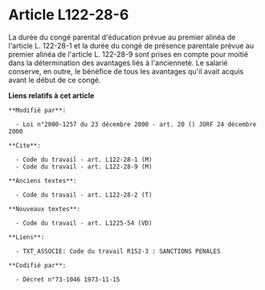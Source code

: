 # Article L122-28-6

La durée du congé parental d'éducation prévue au premier alinéa de l'article L. 122-28-1 et la durée du congé de présence
parentale prévue au premier alinéa de l'article L. 122-28-9 sont prises en compte pour moitié dans la détermination des
avantages liés à l'ancienneté. Le salarié conserve, en outre, le bénéfice de tous les avantages qu'il avait acquis avant le
début de ce congé.

**Liens relatifs à cet article**

	**Modifié par**:

	  - Loi n°2000-1257 du 23 décembre 2000 - art. 20 () JORF 24 décembre 2000

	**Cite**:

	  - Code du travail - art. L122-28-1 (M)
	  - Code du travail - art. L122-28-9 (M)

	**Anciens textes**:

	  - Code du travail - art. L122-28-2 (T)

	**Nouveaux textes**:

	  - Code du travail - art. L1225-54 (VD)

	**Liens**:

	  - TXT_ASSOCIE: Code du travail R152-3 : SANCTIONS PENALES

	**Codifié par**:

	  - Décret n°73-1046 1973-11-15
